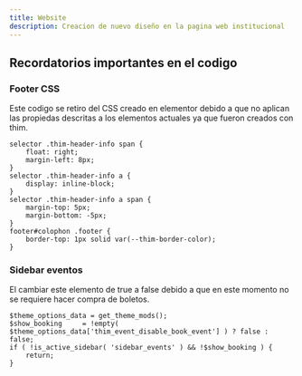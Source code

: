 ```yaml
---
title: Website
description: Creacion de nuevo diseño en la pagina web institucional
---
```

## Recordatorios importantes en el codigo

### Footer CSS

Este codigo se retiro del CSS creado en elementor debido a que no aplican las propiedas descritas a los elementos actuales ya que fueron creados con thim.

```
selector .thim-header-info span {
    float: right;
    margin-left: 8px;
}
selector .thim-header-info a {
    display: inline-block;
}
selector .thim-header-info a span {
    margin-top: 5px;
    margin-bottom: -5px;
}
footer#colophon .footer {
    border-top: 1px solid var(--thim-border-color);
}
```
### Sidebar eventos

El cambiar este elemento de true a false debido a que en este momento no se requiere hacer compra de boletos.

```
$theme_options_data = get_theme_mods();
$show_booking     = !empty( $theme_options_data['thim_event_disable_book_event'] ) ? false : false;
if ( !is_active_sidebar( 'sidebar_events' ) && !$show_booking ) {
	return;
}

```